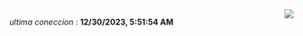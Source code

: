 <div style="display: flex; justify-content: space-between;">
 <p align="right"><i>ultima coneccion</i> : <b>12/30/2023, 5:51:54 AM</b></p> 
 <img src="https://img.shields.io/badge/GitHub%20Action%20Status-Online-brightgreen?style=flat&logo=githubactions&logoColor=%23ffffff&labelColor=%23181717&color=%232088FF" />
</div>

<!--START_SECTION:waka-->
<!--END_SECTION:waka-->

